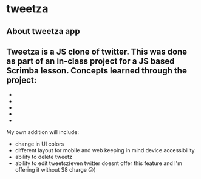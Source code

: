 # tweetza

## About tweetza app

Tweetza is a JS clone of twitter. This was done as part of an in-class project for a JS based Scrimba lesson. 
Concepts learned through the project:
- 
-
-
-
-
-
My own addition will include:
- change in UI colors
- different layout for mobile and web keeping in mind device accessibility
- ability to delete tweetz
- ability to edit tweetsz(even twitter doesnt offer this feature and I'm offering it without $8 charge 😝)
